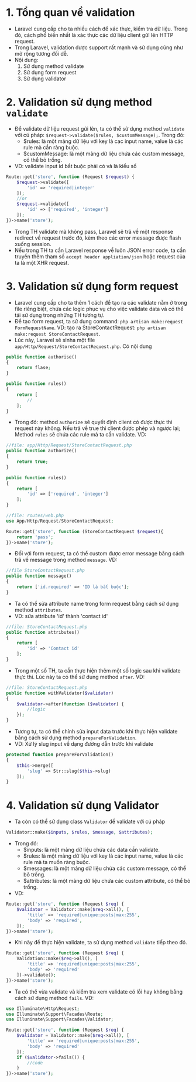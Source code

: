 # 1. Tổng quan về validation

- Laravel cung cấp cho ta nhiều cách để xác thực, kiểm tra dữ liệu. Trong đó, cách phổ biến nhất là xác thực các dữ liệu client gửi lên HTTP request.
- Trong Laravel, validation được support rất mạnh và sử dụng cũng như mở rộng tương đối dễ.
- Nội dung:
  1. Sử dụng method validate
  2. Sử dụng form request
  3. Sử dụng validator

# 2. Validation sử dụng method `validate`

- Để validate dữ liệu request gửi lên, ta có thể sử dụng method `validate` với cú pháp: `$request->validate($rules, $customMessage);`. Trong đó:
  - $rules: là một mảng dữ liệu với key là cac input name, value là các rule mà cần ràng buộc.
  - $customMessage: là một mảng dữ liệu chứa các custom message, có thể bỏ trống.
- VD: validate input id bắt buộc phải có và là kiểu số

```php
Route::get('store', function (Request $request) {
    $request->validate([
        'id' => 'required|integer'
    ]);
    //or
    $request->validate([
        'id' => ['required', 'integer']
    ]);
})->name('store');
```

- Trong TH validate mà không pass, Laravel sẽ trả về một response redirect về request trước đó, kèm theo các error message được flash xuống session.
- Nếu trong TH ta cần Laravel response về luôn JSON error code, ta cần truyền thêm tham số `accept header appliation/json` hoặc request của ta là một XHR request.

# 3. Validation sử dụng form request

- Laravel cung cấp cho ta thêm 1 cách để tạo ra các validate nằm ở trong file riêng biệt, chứa các logic phục vụ cho việc validate data và có thể tái sử dụng trong những TH tương tự.
- Để tạo form request, ta sử dụng command: `php artisan make:request FormRequestName`. VD: tạo ra StoreContactRequest: `php artisan make:request StoreContactRequest`.
- Lúc này, Laravel sẽ sỉnha một file `app/Http/Request/StoreContactRequest.php`. Có nội dung

```php
public function authorise()
{
    return flase;
}

public function rules()
{
    return [
        //
    ];
}
```

- Trong đó: method `authorize` sẽ quyết định client có được thực thi request này không. Nếu trả về true thì client được phép và ngược lại; Method `rules` sẽ chứa các rule mà ta cần validate. VD:

```php
//file: app/Http/Request/StoreContactRequest.php
public function authorize()
{
    return true;
}

public function rules()
{
    return [
        'id' => ['required', 'integer']
    ];
}

//file: routes/web.php
use App/Http/Request/StoreContactRequest;

Route::get('store', function (StoreContactRequest $request){
    return 'pass';
})->name('store');
```

- Đối với form request, ta có thể custom được error message bằng cách trả về message trong method `message`. VD:

```php
//file StoreContactRequest.php
public function message()
{
    return ['id.required' => 'ID là bắt buộc'];
}
```

- Ta có thể sửa attribute name trong form request bằng cách sử dụng method `attributes`.
- VD: sửa attribute 'id' thành 'contact id'

```php
//file: StoreContactRequest.php
public function attributes()
{
    return [
        'id' => 'Contact id'
    ];
}
```

- Trong một số TH, ta cần thực hiện thêm một số logic sau khi validate thực thi. Lúc này ta có thể sử dụng method `after`. VD:

```php
//file: StoreContactRequest.php
public function withValidator($validator)
{
    $validator->after(function ($validator) {
        //logic
    });
}
```

- Tương tự, ta có thể chỉnh sửa input data trước khi thực hiện validate bằng cách sử dụng method `prepareForValidation`.
- VD: Xử lý slug input về dạng đường dẫn trước khi validate

```php
protected function prepareForValidation()
{
    $this->merge([
        'slug' => Str::slug($this->slug)
    ]);
}
```

# 4. Validation sử dụng Validator

- Ta còn có thể sử dụng class `Validator` để validate với cú pháp

```php
Validator::make($inputs, $rules, $message, $attributes);
```

- Trong đó:
  - $inputs: là một mảng dữ liệu chứa các data cần validate.
  - $rules: là một mảng dữ liệu với key là các input name, value là các rule mà ta muốn ràng buộc.
  - $messages: là một mảng dữ liệu chứa các custom message, có thể bỏ trống.
  - $attributes: là một mảng dữ liệu chứa các custom attribute, có thể bỏ trống.
- VD:

```php
Route::get('store', function (Request $req) {
    $validator = Validator::make($req->all(), [
        'title' => 'required|unique:posts|max:255',
        'body' => 'required',
    ]);
})->name('store');
```

- Khi này để thực hiện validate, ta sử dụng method `validate` tiếp theo đó.

```php
Route::get('store', function (Request $req) {
    Validation::make($req->all(), [
        'title' => 'required|unique:posts|max:255',
        'body' => 'required'
    ])->validate();
})->name('store');
```

- Ta có thể vừa validate và kiểm tra xem validate có lỗi hay không bằng cách sử dụng method `fails`. VD:

```php
use Illuminate\Http\Request;
use Illuminate\Support\Facades\Route;
use Illuninate\Support\Facades\Validator;

Route::get('store', function (Request $req) {
    $validator = Validator::make($req->all(), [
        'title' => 'required|unique:posts|max:255',
        'body' => 'required'
    ]);
    if ($validator->fails()) {
        //code
    }
})->name('store');
```
